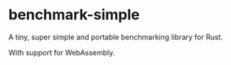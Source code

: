 # benchmark-simple

A tiny, super simple and portable benchmarking library for Rust.

With support for WebAssembly.
